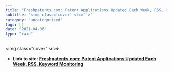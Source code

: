 ```yaml
---
title: "Freshpatents.com: Patent Applications Updated Each Week, RSS, Keyword Monitoring"
subtitle: "<img class='cover' src=''>"
category: "uncategorized"
tags: []
date: "2021-04-06"
type: "rain"
---
```

<img class="cover" src=>


* **Link to site:** **[Freshpatents.com: Patent Applications Updated Each Week, RSS, Keyword Monitoring](http://freshpatents.com)**